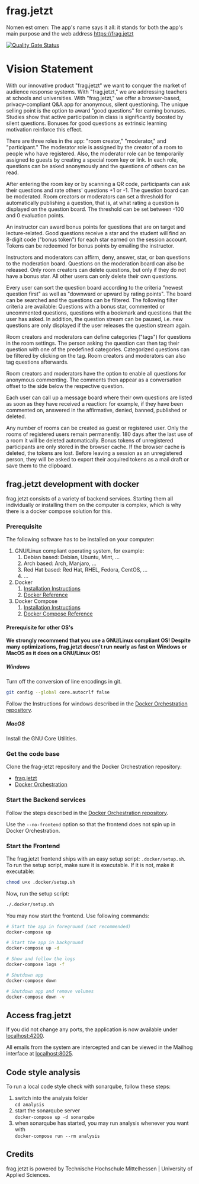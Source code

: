 # frag.jetzt

Nomen est omen: The app's name says it all: it stands for both the app's main purpose and the web address https://frag.jetzt

[![Quality Gate Status](https://scm.thm.de/sonar/api/project_badges/measure?project=de.thm.arsnova%3Afrag-jetzt-frontend&metric=alert_status)](https://scm.thm.de/sonar/dashboard?id=de.thm.arsnova%3Afrag-jetzt-frontend)

# Vision Statement

With our innovative product "frag.jetzt" we want to conquer the market of audience response systems. With "frag.jetzt," we are addressing teachers at schools and universities. With "frag.jetzt," we offer a browser-based, privacy-compliant Q&A app for anonymous, silent questioning. The unique selling point is the option to award "good questions" for earning bonuses. Studies show that active participation in class is significantly boosted by silent questions. Bonuses for good questions as extrinsic learning motivation reinforce this effect.

There are three roles in the app: "room creator," "moderator," and "participant." The moderator role is assigned by the creator of a room to people who have registered. Also, the moderator role can be temporarily assigned to guests by creating a special room key or link. In each role, questions can be asked anonymously and the questions of others can be read.

After entering the room key or by scanning a QR code, participants can ask their questions and rate others' questions +1 or -1. The question board can be moderated. Room creators or moderators can set a threshold for automatically publishing a question, that is, at what rating a question is displayed on the question board. The threshold can be set between -100 and 0 evaluation points.

An instructor can award bonus points for questions that are on target and lecture-related. Good questions receive a star and the student will find an 8-digit code ("bonus token") for each star earned on the session account. Tokens can be redeemed for bonus points by emailing the instructor.

Instructors and moderators can affirm, deny, answer, star, or ban questions to the moderation board. Questions on the moderation board can also be released. Only room creators can delete questions, but only if they do not have a bonus star. All other users can only delete their own questions.

Every user can sort the question board according to the criteria "newest question first" as well as "downward or upward by rating points". The board can be searched and the questions can be filtered. The following filter criteria are available: Questions with a bonus star, commented or uncommented questions, questions with a bookmark and questions that the user has asked. In addition, the question stream can be paused, i.e. new questions are only displayed if the user releases the question stream again.

Room creators and moderators can define categories ("tags") for questions in the room settings. The person asking the question can then tag their question with one of the predefined categories. Categorized questions can be filtered by clicking on the tag. Room creators and moderators can also tag questions afterwards.

Room creators and moderators have the option to enable all questions for anonymous commenting. The comments then appear as a conversation offset to the side below the respective question.

Each user can call up a message board where their own questions are listed as soon as they have received a reaction: for example, if they have been commented on, answered in the affirmative, denied, banned, published or deleted.

Any number of rooms can be created as guest or registered user. Only the rooms of registered users remain permanently. 180 days after the last use of a room it will be deleted automatically. Bonus tokens of unregistered participants are only stored in the browser cache. If the browser cache is deleted, the tokens are lost. Before leaving a session as an unregistered person, they will be asked to export their acquired tokens as a mail draft or save them to the clipboard.

## frag.jetzt development with docker

frag.jetzt consists of a variety of backend services. Starting them all individually or installing them on the computer is complex, which is why there is a docker compose solution for this.

### Prerequisite

The following software has to be installed on your computer:

1. GNU/Linux compliant operating system, for example:
    1. Debian based: Debian, Ubuntu, Mint, ...
    2. Arch based: Arch, Manjaro, ...
    3. Red Hat based: Red Hat, RHEL, Fedora, CentOS, ...
    4. ...
2. Docker
    1. [Installation Instructions](https://docs.docker.com/engine/install/)
    2. [Docker Reference](https://docs.docker.com/reference/)
3. Docker Compose
    1. [Installation Instructions](https://docs.docker.com/compose/install/)
    2. [Docker Compose Reference](https://docs.docker.com/compose/reference/)

#### Prerequisite for other OS's

**We strongly recommend that you use a GNU/Linux compliant OS! Despite many optimizations, frag.jetzt doesn't run nearly as fast on Windows or MacOS as it does on a GNU/Linux OS!**

##### Windows

Turn off the conversion of line encodings in git.

```bash
git config --global core.autocrlf false
```

Follow the Instructions for windows described in the [Docker Orchestration repository](https://git.thm.de/arsnova/frag.jetzt-docker-orchestration).

##### MacOS

Install the GNU Core Utilities.

### Get the code base

Clone the frag-jetzt repository and the Docker Orchestration repository:
* [frag.jetzt](https://git.thm.de/arsnova/frag.jetzt)
* [Docker Orchestration](https://git.thm.de/arsnova/frag.jetzt-docker-orchestration)

### Start the Backend services

Follow the steps described in the [Docker Orchestration repository](https://git.thm.de/arsnova/frag.jetzt-docker-orchestration).

Use the `--no-frontend` option so that the frontend does not spin up in Docker Orchestration.

### Start the Frontend

The frag.jetzt frontend ships with an easy setup script: `.docker/setup.sh`. To run the setup script, make sure it is executable. If it is not, make it executable:

```bash
chmod u+x .docker/setup.sh
```

Now, run the setup script:

```bash
./.docker/setup.sh
```

You may now start the frontend. Use following commands:

```bash
# Start the app in foreground (not recommended)
docker-compose up

# Start the app in background
docker-compose up -d

# Show and follow the logs
docker-compose logs -f

# Shutdown app
docker-compose down

# Shutdown app and remove volumes
docker-compose down -v
```

## Access frag.jetzt

If you did not change any ports, the application is now available under [localhost:4200](http://localhost:4200).

All emails from the system are intercepted and can be viewed in the Mailhog interface at [localhost:8025](http://localhost:8025/).

## Code style analysis

To run a local code style check with sonarqube, follow these steps:

1. switch into the analysis folder  
  `cd analysis`
2. start the sonarqube server  
  `docker-compose up -d sonarqube`
3. when sonarqube has started, you may run analysis whenever you want with  
  `docker-compose run --rm analysis`

## Credits

frag.jetzt is powered by Technische Hochschule Mittelhessen | University of Applied Sciences.
